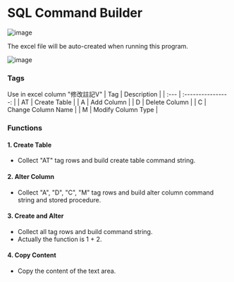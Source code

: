 # SQL Command Builder

![image](https://user-images.githubusercontent.com/65581934/178645452-3330e821-6708-4339-995f-ef34e574923f.png)

The excel file will be auto-created when running this program. 

![image](https://user-images.githubusercontent.com/65581934/178646892-d9c1c791-94b0-4e8c-b27d-89c36e7d5635.png)

### Tags
Use in excel column "修改註記V"
| Tag  |    Description     |
| :--- | :----------------: |
| AT   |    Create Table    |
| A    |     Add Column     |
| D    |   Delete Column    |
| C    | Change Column Name |
| M    | Modify Column Type |


### Functions
#### 1. Create Table
* Collect "AT" tag rows and build create table command string.
#### 2. Alter Column
* Collect "A", "D", "C", "M" tag rows and build alter column command string and stored procedure.
#### 3. Create and Alter
* Collect all tag rows and build command string.
* Actually the function is 1 + 2.
#### 4. Copy Content
* Copy the content of the text area.

